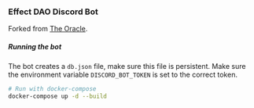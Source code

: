 ### Effect DAO Discord Bot
Forked from <a href="https://github.com/bommels/TheOracle">The Oracle</a>.

##### Running the bot
The bot creates a `db.json` file, make sure this file is persistent. 
Make sure the environment variable `DISCORD_BOT_TOKEN` is set to the correct token.

```bash
# Run with docker-compose
docker-compose up -d --build
```

